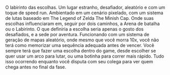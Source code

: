 O labirinto das escolhas.
Um lugar estranho, desafiador, aleatório e com um toque de speed run.
Ambientado em um cenário pixelado, com um sistema de lutas baseado em The Legend of Zelda The Minish Cap.
Onde suas escolhas influenciaram em, seguir por dois caminhos, a Arena de batalha ou o Labirinto.
O que definiria a escolha seria apenas o gosto dos desafiados, e a sede por aventura. 
Funcionando com um sistema de geração de mapas aleatório, onde mesmo que você morra 10x, você não terá como memorizar uma sequência adequada antes de vencer.
Você sempre terá que fazer uma escolha dentro do game, desde escolher se quer usar um arco para lutar, ou uma botinha para correr mais rápido.
Tudo isso ocorrendo enquanto você disputa com seu colega para ver quem chega antes no final da fase.
